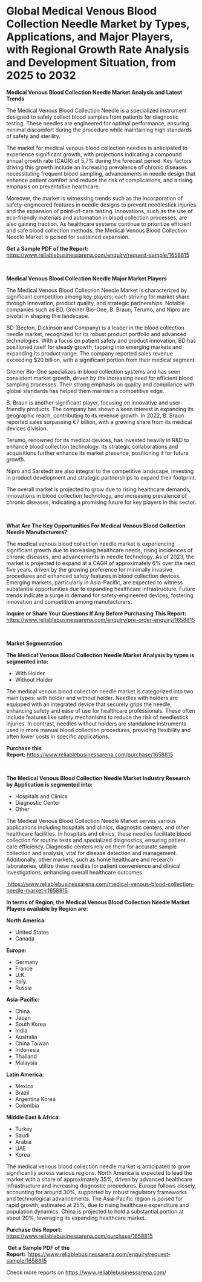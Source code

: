 <p><h1>Global Medical Venous Blood Collection Needle Market by Types, Applications, and Major Players, with Regional Growth Rate Analysis and Development Situation, from 2025 to 2032</h1></p><p><strong>Medical Venous Blood Collection Needle Market Analysis and Latest Trends</strong></p>
<p><p>The Medical Venous Blood Collection Needle is a specialized instrument designed to safely collect blood samples from patients for diagnostic testing. These needles are engineered for optimal performance, ensuring minimal discomfort during the procedure while maintaining high standards of safety and sterility. </p><p>The market for medical venous blood collection needles is anticipated to experience significant growth, with projections indicating a compound annual growth rate (CAGR) of 5.7% during the forecast period. Key factors driving this growth include an increasing prevalence of chronic diseases necessitating frequent blood sampling, advancements in needle design that enhance patient comfort and reduce the risk of complications, and a rising emphasis on preventative healthcare. </p><p>Moreover, the market is witnessing trends such as the incorporation of safety-engineered features in needle designs to prevent needlestick injuries and the expansion of point-of-care testing. Innovations, such as the use of eco-friendly materials and automation in blood collection processes, are also gaining traction. As healthcare systems continue to prioritize efficient and safe blood collection methods, the Medical Venous Blood Collection Needle Market is poised for sustained expansion.</p></p>
<p><strong>Get a Sample PDF of the Report:&nbsp;</strong> <a href="https://www.reliablebusinessarena.com/enquiry/request-sample/1658815?utm_campaign=2893&utm_medium=2&utm_source=Github&utm_content=ia&utm_term=23032025&utm_id=medical-venous-blood-collection-needle">https://www.reliablebusinessarena.com/enquiry/request-sample/1658815</a></p>
<p>&nbsp;</p>
<p><strong>Medical Venous Blood Collection Needle Major Market Players</strong></p>
<p><p>The Medical Venous Blood Collection Needle Market is characterized by significant competition among key players, each striving for market share through innovation, product quality, and strategic partnerships. Notable companies such as BD, Greiner Bio-One, B. Braun, Terumo, and Nipro are pivotal in shaping this landscape.</p><p>BD (Becton, Dickinson and Company) is a leader in the blood collection needle market, recognized for its robust product portfolio and advanced technologies. With a focus on patient safety and product innovation, BD has positioned itself for steady growth, tapping into emerging markets and expanding its product range. The company reported sales revenue exceeding $20 billion, with a significant portion from their medical segment.</p><p>Greiner Bio-One specializes in blood collection systems and has seen consistent market growth, driven by the increasing need for efficient blood sampling processes. Their strong emphasis on quality and compliance with global standards has helped them maintain a competitive edge.</p><p>B. Braun is another significant player, focusing on innovative and user-friendly products. The company has shown a keen interest in expanding its geographic reach, contributing to its revenue growth. In 2022, B. Braun reported sales surpassing €7 billion, with a growing share from its medical devices division.</p><p>Terumo, renowned for its medical devices, has invested heavily in R&D to enhance blood collection technology. Its strategic collaborations and acquisitions further enhance its market presence, positioning it for future growth.</p><p>Nipro and Sarstedt are also integral to the competitive landscape, investing in product development and strategic partnerships to expand their footprint.</p><p>The overall market is projected to grow due to rising healthcare demands, innovations in blood collection technology, and increasing prevalence of chronic diseases, indicating a promising future for key players in this sector.</p></p>
<p>&nbsp;</p>
<p><strong>What Are The Key Opportunities For Medical Venous Blood Collection Needle Manufacturers?</strong></p>
<p><p>The medical venous blood collection needle market is experiencing significant growth due to increasing healthcare needs, rising incidences of chronic diseases, and advancements in needle technology. As of 2023, the market is projected to expand at a CAGR of approximately 6% over the next five years, driven by the growing preference for minimally invasive procedures and enhanced safety features in blood collection devices. Emerging markets, particularly in Asia-Pacific, are expected to witness substantial opportunities due to expanding healthcare infrastructure. Future trends indicate a surge in demand for safety-engineered devices, fostering innovation and competition among manufacturers.</p></p>
<p><strong>Inquire or Share Your Questions If Any Before Purchasing This Report:</strong> <a href="https://www.reliablebusinessarena.com/enquiry/pre-order-enquiry/1658815?utm_campaign=2893&utm_medium=2&utm_source=Github&utm_content=ia&utm_term=23032025&utm_id=medical-venous-blood-collection-needle">https://www.reliablebusinessarena.com/enquiry/pre-order-enquiry/1658815</a></p>
<p>&nbsp;</p>
<p><strong>Market Segmentation</strong></p>
<p><strong>The Medical Venous Blood Collection Needle Market Analysis by types is segmented into:</strong></p>
<p><ul><li>With Holder</li><li>Without Holder</li></ul></p>
<p><p>The medical venous blood collection needle market is categorized into two main types: with holder and without holder. Needles with holders are equipped with an integrated device that securely grips the needle, enhancing safety and ease of use for healthcare professionals. These often include features like safety mechanisms to reduce the risk of needlestick injuries. In contrast, needles without holders are standalone instruments used in more manual blood collection procedures, providing flexibility and often lower costs in specific applications.</p></p>
<p><strong>Purchase this Report:&nbsp;</strong><a href="https://www.reliablebusinessarena.com/purchase/1658815?utm_campaign=2893&utm_medium=2&utm_source=Github&utm_content=ia&utm_term=23032025&utm_id=medical-venous-blood-collection-needle">https://www.reliablebusinessarena.com/purchase/1658815</a></p>
<p>&nbsp;</p>
<p><strong>The Medical Venous Blood Collection Needle Market Industry Research by Application is segmented into:</strong></p>
<p><ul><li>Hospitals and Clinics</li><li>Diagnostic Center</li><li>Other</li></ul></p>
<p><p>The Medical Venous Blood Collection Needle Market serves various applications including hospitals and clinics, diagnostic centers, and other healthcare facilities. In hospitals and clinics, these needles facilitate blood collection for routine tests and specialized diagnostics, ensuring patient care efficiency. Diagnostic centers rely on them for accurate sample collection and analysis, vital for disease detection and management. Additionally, other markets, such as home healthcare and research laboratories, utilize these needles for patient convenience and clinical investigations, enhancing overall healthcare outcomes.</p></p>
<p><a href="https://www.reliablebusinessarena.com/medical-venous-blood-collection-needle-market-r1658815?utm_campaign=2893&utm_medium=2&utm_source=Github&utm_content=ia&utm_term=23032025&utm_id=medical-venous-blood-collection-needle">&nbsp;https://www.reliablebusinessarena.com/medical-venous-blood-collection-needle-market-r1658815</a></p>
<p><strong>In terms of Region, the Medical Venous Blood Collection Needle Market Players available by Region are:</strong></p>
<p>
    <p> <strong> North America: </strong>
        <ul>
            <li>United States</li>
            <li>Canada</li>
        </ul>
        </p> 
    <p> <strong> Europe: </strong>
        <ul>
            <li>Germany</li>
            <li>France</li>
            <li>U.K.</li>
            <li>Italy</li>
            <li>Russia</li>
        </ul>
        </p> 
    <p> <strong> Asia-Pacific: </strong>
        <ul>
            <li>China</li>
            <li>Japan</li>
            <li>South Korea</li>
            <li>India</li>
            <li>Australia</li>
            <li>China Taiwan</li>
            <li>Indonesia</li>
            <li>Thailand</li>
            <li>Malaysia</li>
        </ul>
        </p> 
    <p> <strong> Latin America: </strong>
        <ul>
            <li>Mexico</li>
            <li>Brazil</li>
            <li>Argentina Korea</li>
            <li>Colombia</li>
        </ul>
        </p> 
    <p> <strong> Middle East & Africa: </strong>
        <ul>
            <li>Turkey</li>
            <li>Saudi</li>
            <li>Arabia</li>
            <li>UAE</li>
            <li>Korea</li>
        </ul>
    </p>
    </p>
<p><p>The medical venous blood collection needle market is anticipated to grow significantly across various regions. North America is expected to lead the market with a share of approximately 35%, driven by advanced healthcare infrastructure and increasing diagnostic procedures. Europe follows closely, accounting for around 30%, supported by robust regulatory frameworks and technological advancements. The Asia-Pacific region is poised for rapid growth, estimated at 25%, due to rising healthcare expenditure and population dynamics. China is projected to hold a substantial portion at about 20%, leveraging its expanding healthcare market.</p></p>
<p><strong>Purchase this Report: </strong><a href="https://www.reliablebusinessarena.com/purchase/1658815?utm_campaign=2893&utm_medium=2&utm_source=Github&utm_content=ia&utm_term=23032025&utm_id=medical-venous-blood-collection-needle">https://www.reliablebusinessarena.com/purchase/1658815</a></p>
<p>&nbsp;<strong>Get a Sample PDF of the Report:&nbsp;&nbsp;</strong><a href="https://www.reliablebusinessarena.com/enquiry/request-sample/1658815?utm_campaign=2893&utm_medium=2&utm_source=Github&utm_content=ia&utm_term=23032025&utm_id=medical-venous-blood-collection-needle">https://www.reliablebusinessarena.com/enquiry/request-sample/1658815</a></p>
<p><strong></strong></p>
<p>Check more reports on <a href="https://www.reliablebusinessarena.com/?utm_campaign=2893&utm_medium=2&utm_source=Github&utm_content=ia&utm_term=23032025&utm_id=medical-venous-blood-collection-needle">https://www.reliablebusinessarena.com/</a></p>